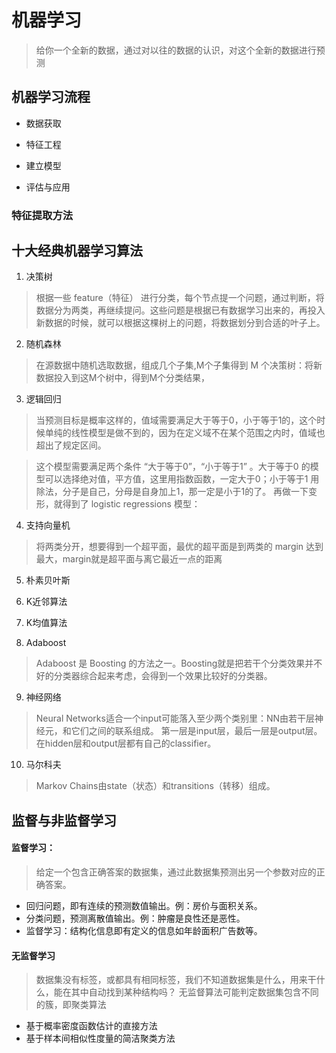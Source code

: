 # 机器学习
> 给你一个全新的数据，通过对以往的数据的认识，对这个全新的数据进行预测

## 机器学习流程

 * 数据获取
   
 * 特征工程
   
 * 建立模型
   
 * 评估与应用

### 特征提取方法


##  十大经典机器学习算法
[](https://blog.csdn.net/jrunw/article/details/79205322)

1. 决策树
 > 根据一些 feature（特征） 进行分类，每个节点提一个问题，通过判断，将数据分为两类，再继续提问。这些问题是根据已有数据学习出来的，再投入新数据的时候，就可以根据这棵树上的问题，将数据划分到合适的叶子上。

2. 随机森林
 > 在源数据中随机选取数据，组成几个子集,M个子集得到 M 个决策树：将新数据投入到这M个树中，得到M个分类结果，

3. 逻辑回归
 > 当预测目标是概率这样的，值域需要满足大于等于0，小于等于1的，这个时候单纯的线性模型是做不到的，因为在定义域不在某个范围之内时，值域也超出了规定区间。

 > 这个模型需要满足两个条件 “大于等于0”，“小于等于1” 。大于等于0 的模型可以选择绝对值，平方值，这里用指数函数，一定大于0；小于等于1 用除法，分子是自己，分母是自身加上1，那一定是小于1的了。
 再做一下变形，就得到了 logistic regressions 模型：

4. 支持向量机
 > 将两类分开，想要得到一个超平面，最优的超平面是到两类的 margin 达到最大，margin就是超平面与离它最近一点的距离

5. 朴素贝叶斯 
   
6. K近邻算法
   
7. K均值算法
   
8. Adaboost
 > Adaboost 是 Boosting 的方法之一。Boosting就是把若干个分类效果并不好的分类器综合起来考虑，会得到一个效果比较好的分类器。

9. 神经网络
 > Neural Networks适合一个input可能落入至少两个类别里：NN由若干层神经元，和它们之间的联系组成。 第一层是input层，最后一层是output层。在hidden层和output层都有自己的classifier。

10. 马尔科夫
 > Markov Chains由state（状态）和transitions（转移）组成。
 

## 监督与非监督学习

#### 监督学习：
> 给定一个包含正确答案的数据集，通过此数据集预测出另一个参数对应的正确答案。

  * 回归问题，即有连续的预测数值输出。例：房价与面积关系。
  * 分类问题，预测离散值输出。例：肿瘤是良性还是恶性。 
  * 监督学习：结构化信息即有定义的信息如年龄面积广告数等。

#### 无监督学习

> 数据集没有标签，或都具有相同标签，我们不知道数据集是什么，用来干什么，能在其中自动找到某种结构吗？
> 无监督算法可能判定数据集包含不同的簇，即聚类算法

 * 基于概率密度函数估计的直接方法
 * 基于样本间相似性度量的简洁聚类方法


